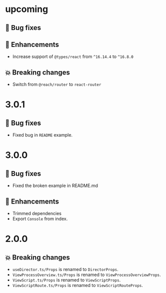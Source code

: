 # upcoming

## :bug: Bug fixes

## :tada: Enhancements

- Increase support of `@types/react` from `^16.14.4` to `^16.8.0`

## :boom: Breaking changes

- Switch from `@reach/router` to `react-router`

# 3.0.1

## :bug: Bug fixes

- Fixed bug in `README` example.

# 3.0.0

## :bug: Bug fixes

- Fixed the broken example in README.md

## :tada: Enhancements

- Trimmed dependencies
- Export `Console` from index.

# 2.0.0

## :boom: Breaking changes

- `useDirector.ts/Props` is renamed to `DirectorProps`.
- `ViewProcessOverview.ts/Props` is renamed to `ViewProcessOverviewProps`.
- `ViewScript.ts/Props` is renamed to `ViewScriptProps`.
- `ViewScriptRoute.ts/Props` is renamed to `ViewScriptRouteProps`.
